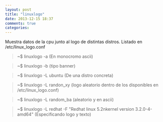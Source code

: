 ```yaml
---
layout: post
title: "linuxlogo"
date: 2013-12-15 18:37
comments: true
categories: 
---
```

Muestra datos de la cpu junto al logo de distintas distros. Listado en /etc/linux_logo.conf

>~$ linuxlogo -a (En monocromo ascii)

>~$ linuxlogo -b (tipo banner)

>~$ linuxlogo -L ubuntu (De una distro concreta)

>~$ linuxlogo -L randon_xy (logo aleatorio dentro de los disponibles en /etc/linux_logo.conf)

>~$ linuxlogo -L random_ba (aleatorio y en ascii)

>~$ linuxlogo -L redhat -F "Redhat linux 5.2nkernel version 3.2.0-4-amd64" (Especificando logo y texto)

